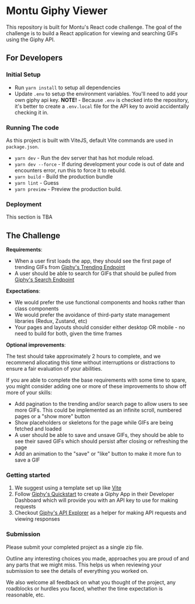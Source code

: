# Montu Giphy Viewer

This repository is built for Montu's React code challenge. The goal of the challenge is to build a React application for viewing and searching GIFs using the Giphy API.

## For Developers

### Initial Setup

- Run `yarn install` to setup all dependencies
- Update `.env` to setup the environment variables. You'll need to add your own giphy api key. **NOTE!** - Because `.env` is checked into the repository, it's better to create a `.env.local` file for the API key to avoid accidentally checking it in.

### Running The code

As this project is built with ViteJS, default Vite commands are used in `package.json`.

- `yarn dev` - Run the dev server that has hot module reload.
- `yarn dev --force` - If during development your code is out of date and encounters error, run this to force it to rebuild.
- `yarn build` - Build the production bundle
- `yarn lint` - Guess
- `yarn preview` - Preview the production build.

### Deployment

This section is TBA

## The Challenge

**Requirements**:

- When a user first loads the app, they should see the first page of trending GIFs from [Giphy's Trending Endpoint](https://developers.giphy.com/docs/api/endpoint#trending)
- A user should be able to search for GIFs that should be pulled from [Giphy's Search Endpoint](https://developers.giphy.com/docs/api/endpoint#search)

**Expectations**:

- We would prefer the use functional components and hooks rather than class components
- We would prefer the avoidance of third-party state management libraries (Redux, Zustand, etc)
- Your pages and layouts should consider either desktop OR mobile - no need to build for both, given the time frames

**Optional improvements**:

The test should take approximately 2 hours to complete, and we recommend allocating this time without interruptions or distractions to ensure a fair evaluation of your abilities.

If you are able to complete the base requirements with some time to spare, you might consider adding one or more of these improvements to show off more of your skills:

- Add pagination to the trending and/or search page to allow users to see more GIFs. This could be implemented as an infinite scroll, numbered pages or a "show more" button
- Show placeholders or skeletons for the page while GIFs are being fetched and loaded
- A user should be able to save and unsave GIFs, they should be able to see their saved GIFs which should persist after closing or refreshing the page
- Add an animation to the "save" or "like" button to make it more fun to save a GIF

### Getting started

1. We suggest using a template set up like [Vite](https://vitejs.dev/guide/)
2. Follow [Giphy's Quickstart](https://developers.giphy.com/docs/api#quick-start-guide) to create a Giphy App in their Developer Dashboard which will provide you with an API key to use for making requests
3. Checkout [Giphy's API Explorer](https://developers.giphy.com/explorer) as a helper for making API requests and viewing responses

### Submission

Please submit your completed project as a single zip file.

Outline any interesting choices you made, approaches you are proud of and any parts that we might miss. This helps us when reviewing your submission to see the details of everything you worked on.

We also welcome all feedback on what you thought of the project, any roadblocks or hurdles you faced, whether the time expectation is reasonable, etc.
